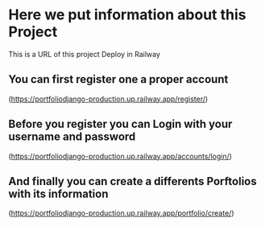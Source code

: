 # Here we put information about this Project

This is a URL of this project Deploy in Railway

## You can first register one a proper account 

(https://portfoliodjango-production.up.railway.app/register/)

## Before you register you can Login with your username and password

(https://portfoliodjango-production.up.railway.app/accounts/login/)

## And finally you can create a differents Porftolios with its information

(https://portfoliodjango-production.up.railway.app/portfolio/create/)

